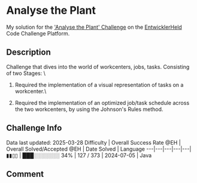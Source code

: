 # Analyse the Plant

My solution for the ['Analyse the Plant' Challenge](https://platform.entwicklerheld.de/challenge/analyse-the-plant?technology=Java) on the [EntwicklerHeld](https://platform.entwicklerheld.de/) Code Challenge Platform.

## Description
Challenge that dives into the world of workcenters, jobs, tasks. Consisting of two Stages: \

1) Required the implementation of a visual representation of tasks on a workcenter.\

2) Required the implementation of an optimized job/task schedule across the two workcenters, by using the Johnson's Rules method.

## Challenge Info
Data last updated: 2025-03-28
Difficulty | Overall Success Rate @EH | Overall Solved/Accepted @EH | Date Solved | Language
---|---|---|---|---|
▮▮▯▯ | ███░░░░░░░ 34% | 127 / 373 | 2024-07-05 | Java

## Comment
